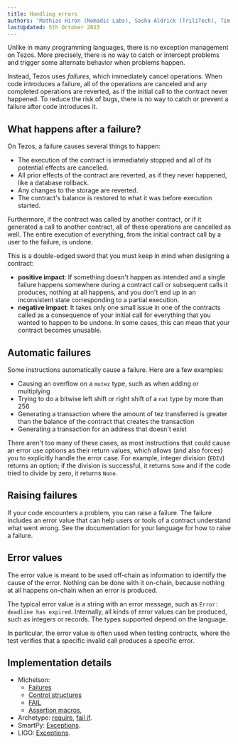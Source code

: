 ```yaml
---
title: Handling errors
authors: 'Mathias Hiron (Nomadic Labs), Sasha Aldrick (TriliTech), Tim McMackin (TriliTech)'
lastUpdated: 5th October 2023
---
```


Unlike in many programming languages, there is no exception management on Tezos.
More precisely, there is no way to catch or intercept problems and trigger some alternate behavior when problems happen.

Instead, Tezos uses _failures_, which immediately cancel operations.
When code introduces a failure, all of the operations are canceled and any completed operations are reverted, as if the initial call to the contract never happened.
To reduce the risk of bugs, there is no way to catch or prevent a failure after code introduces it.

## What happens after a failure?

On Tezos, a failure causes several things to happen:

- The execution of the contract is immediately stopped and all of its potential effects are cancelled.
- All prior effects of the contract are reverted, as if they never happened, like a database rollback.
- Any changes to the storage are reverted.
- The contract's balance is restored to what it was before execution started.

Furthermore, if the contract was called by another contract, or if it generated a call to another contract, all of these operations are cancelled as well.
The entire execution of everything, from the initial contract call by a user to the failure, is undone.

This is a double-edged sword that you must keep in mind when designing a contract:

- **positive impact**: If something doesn't happen as intended and a single failure happens somewhere during a contract call or subsequent calls it produces, nothing at all happens, and you don't end up in an inconsistent state corresponding to a partial execution.
- **negative impact**: It takes only one small issue in one of the contracts called as a consequence of your initial call for everything that you wanted to happen to be undone.
In some cases, this can mean that your contract becomes unusable.

## Automatic failures

Some instructions automatically cause a failure.
Here are a few examples:

- Causing an overflow on a `mutez` type, such as when adding or multiplying
- Trying to do a bitwise left shift or right shift of a `nat` type by more than 256
- Generating a transaction where the amount of tez transferred is greater than the balance of the contract that creates the transaction
- Generating a transaction for an address that doesn't exist

There aren't too many of these cases, as most instructions that could cause an error use options as their return values, which allows (and also forces) you to explicitly handle the error case.
For example, integer division (`EDIV`) returns an option; if the division is successful, it returns `Some` and if the code tried to divide by zero, it returns `None`.

## Raising failures

If your code encounters a problem, you can raise a failure.
The failure includes an error value that can help users or tools of a contract understand what went wrong.
See the documentation for your language for how to raise a failure.

## Error values

The error value is meant to be used off-chain as information to identify the cause of the error.
Nothing can be done with it on-chain, because nothing at all happens on-chain when an error is produced.

The typical error value is a string with an error message, such as `Error: deadline has expired`.
Internally, all kinds of error values can be produced, such as integers or records.
The types supported depend on the language.

In particular, the error value is often used when testing  contracts, where the test verifies that a specific invalid call produces a specific error.

## Implementation details

- Michelson:
  - [Failures](https://tezos.gitlab.io/active/michelson.html#failures)
  - [Control structures](https://tezos.gitlab.io/active/michelson.html#control-structures)
  - [FAIL](https://tezos.gitlab.io/active/michelson.html#fail)
  - [Assertion macros](https://tezos.gitlab.io/active/michelson.html#assertion-macros),
- Archetype: [require](https://archetype-lang.org/docs/reference/declarations/entrypoint/#require), [fail if](https://archetype-lang.org/docs/reference/declarations/entrypoint/#fail-if).
- SmartPy: [Exceptions](https://smartpy.io/manual/scenarios/testing_contracts#exceptions).
- LIGO: [Exceptions](https://ligolang.org/docs/language-basics/exceptions).
